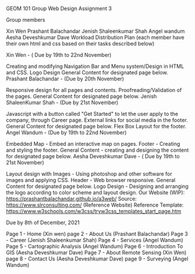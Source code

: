 GEOM 101 Group Web Design Assignment 3

Group members

Xin Wen
Prashant Balachandar
Jenish Shaleenkumar Shah
Angel wandum
Aesha Deveshkumar Dave
Workload Distribution Plan (each member have their own html and css based on their tasks described below)

Xin Wen - ( Due by 19th to 22nd November)

Creating and modifying Navigation Bar and Menu system/Design in HTML and CSS.
Logo Design
General Content for designated page below.
Prashant Balachandar - (Due by 20th November)

Responsive design for all pages and contents.
Proofreading/Validation of the pages.
General Content for designated page below.
Jenish ShaleenKumar Shah - (Due by 21st November)

Javascript with a button called "Get Started" to let the user apply to the company, through Career page.
External links for social media in the footer.
General Content for designated page below.
Flex Box Layout for the footer.
Angel Wandum - (Due by 19th to 22nd November)

Embedded Map - Embed an interactive map on pages.
Footer - Creating and styling the footer.
General Content - creating and designing the content for designated page below.
Aesha Deveshkumar Dave - ( Due by 19th to 21st November)

Layout design with Images - Using photoshop and other software for images and applying CSS.
Header - Web browser responsive.
General Content for designated page below.
Logo Design - Designing and arranging the logo according to color scheme and layout design.
Our Website (WIP): https://prashantbalachandar.github.io/a3web/ Source: https://www.slrconsulting.com/ (Reference Website) Reference Template: https://www.w3schools.com/w3css/tryw3css_templates_start_page.htm

Due by 8th of December, 2021

Page 1 - Home (Xin wen)
page 2 - About Us (Prashant Balachandar)
Page 3 - Career (Jenish Shaleenkumar Shah)
Page 4 - Services (Angel Wandum)
Page 5 - Cartographic Analysis (Angel Wandum)
Page 6 - Introduction To GIS (Aesha Deveshkumar Dave)
Page 7 - About Remote Sensing (Xin Wen)
page 8 - Contact Us (Aesha Deveshkumar Dave)
page 9 - Surveying (Angel Wandum)
